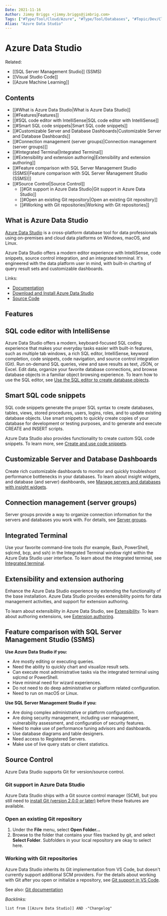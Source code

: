 ```yaml
---
Date: 2021-11-16
Author: Jimmy Briggs <jimmy.briggs@jimbrig.com>
Tags: ["#Type/Tool/Cloud/Azure", "#Type/Tool/Databases", "#Topic/Dev/Cloud/Azure"]
Alias: "Azure Data Studio"
---
```


# Azure Data Studio

Related: 
- [[SQL Server Management Studio]] (SSMS)
- [[Visual Studio Code]]
- [[Azure Machine Learning]]

## Contents

- [[#What is Azure Data Studio|What is Azure Data Studio]]
- [[#Features|Features]]
- [[#SQL code editor with IntelliSense|SQL code editor with IntelliSense]]
- [[#Smart SQL code snippets|Smart SQL code snippets]]
- [[#Customizable Server and Database Dashboards|Customizable Server and Database Dashboards]]
- [[#Connection management (server groups)|Connection management (server groups)]]
- [[#Integrated Terminal|Integrated Terminal]]
- [[#Extensibility and extension authoring|Extensibility and extension authoring]]
- [[#Feature comparison with SQL Server Management Studio (SSMS)|Feature comparison with SQL Server Management Studio (SSMS)]]
- [[#Source Control|Source Control]]
	- [[#Git support in Azure Data Studio|Git support in Azure Data Studio]]
	- [[#Open an existing Git repository|Open an existing Git repository]]
	- [[#Working with Git repositories|Working with Git repositories]]


## What is Azure Data Studio

[Azure Data Studio](https://docs.microsoft.com/en-us/sql/azure-data-studio/?view=sql-server-ver15) is a cross-platform database tool for data professionals using on-premises and cloud data platforms on Windows, macOS, and Linux.

Azure Data Studio offers a modern editor experience with IntelliSense, code snippets, source control integration, and an integrated terminal. It's engineered with the data platform user in mind, with built-in charting of query result sets and customizable dashboards.

Links:
- [Documentation](https://docs.microsoft.com/en-us/sql/azure-data-studio/?view=sql-server-ver15)
- [Download and Install Azure Data Studio](https://docs.microsoft.com/en-us/sql/azure-data-studio/download-azure-data-studio?view=sql-server-ver15)
- [Source Code](https://github.com/microsoft/azuredatastudio)

## Features

## SQL code editor with IntelliSense

Azure Data Studio offers a modern, keyboard-focused SQL coding experience that makes your everyday tasks easier with built-in features, such as multiple tab windows, a rich SQL editor, IntelliSense, keyword completion, code snippets, code navigation, and source control integration (Git). Run on-demand SQL queries, view and save results as text, JSON, or Excel. Edit data, organize your favorite database connections, and browse database objects in a familiar object browsing experience. To learn how to use the SQL editor, see [Use the SQL editor to create database objects](https://docs.microsoft.com/en-us/sql/azure-data-studio/tutorial-sql-editor?view=sql-server-ver15).

## Smart SQL code snippets

SQL code snippets generate the proper SQL syntax to create databases, tables, views, stored procedures, users, logins, roles, and to update existing database objects. Use smart snippets to quickly create copies of your database for development or testing purposes, and to generate and execute CREATE and INSERT scripts.

Azure Data Studio also provides functionality to create custom SQL code snippets. To learn more, see [Create and use code snippets](https://docs.microsoft.com/en-us/sql/azure-data-studio/code-snippets?view=sql-server-ver15).

## Customizable Server and Database Dashboards

Create rich customizable dashboards to monitor and quickly troubleshoot performance bottlenecks in your databases. To learn about insight widgets, and database (and server) dashboards, see [Manage servers and databases with insight widgets](https://docs.microsoft.com/en-us/sql/azure-data-studio/insight-widgets?view=sql-server-ver15).

## Connection management (server groups)

Server groups provide a way to organize connection information for the servers and databases you work with. For details, see [Server groups](https://docs.microsoft.com/en-us/sql/azure-data-studio/server-groups?view=sql-server-ver15).

## Integrated Terminal

Use your favorite command-line tools (for example, Bash, PowerShell, sqlcmd, bcp, and ssh) in the Integrated Terminal window right within the Azure Data Studio user interface. To learn about the integrated terminal, see [Integrated terminal](https://docs.microsoft.com/en-us/sql/azure-data-studio/integrated-terminal?view=sql-server-ver15).

## Extensibility and extension authoring

Enhance the Azure Data Studio experience by extending the functionality of the base installation. Azure Data Studio provides extensibility points for data management activities, and support for extension authoring.

To learn about extensibility in Azure Data Studio, see [Extensibility](https://docs.microsoft.com/en-us/sql/azure-data-studio/extensibility?view=sql-server-ver15). To learn about authoring extensions, see [Extension authoring](https://docs.microsoft.com/en-us/sql/azure-data-studio/extensions/extension-authoring?view=sql-server-ver15).

## Feature comparison with SQL Server Management Studio (SSMS)

**Use Azure Data Studio if you:**

-   Are mostly editing or executing queries.
-   Need the ability to quickly chart and visualize result sets.
-   Can execute most administrative tasks via the integrated terminal using sqlcmd or PowerShell.
-   Have minimal need for wizard experiences.
-   Do not need to do deep administrative or platform related configuration.
-   Need to run on macOS or Linux.

**Use SQL Server Management Studio if you:**

-   Are doing complex administrative or platform configuration.
-   Are doing security management, including user management, vulnerability assessment, and configuration of security features.
-   Need to make use of performance tuning advisors and dashboards.
-   Use database diagrams and table designers.
-   Need access to Registered Servers.
-   Make use of live query stats or client statistics.

## Source Control

Azure Data Studio supports Git for version/source control.

### Git support in Azure Data Studio

Azure Data Studio ships with a Git source control manager (SCM), but you still need to [install Git (version 2.0.0 or later)](https://git-scm.com/download) before these features are available.

### Open an existing Git repository

1.  Under the **File** menu, select **Open Folder...**
2.  Browse to the folder that contains your files tracked by git, and select **Select Folder**. Subfolders in your local repository are okay to select here.

### Working with Git repositories

Azure Data Studio inherits its Git implementation from VS Code, but doesn't currently support additional SCM providers. For the details about working with Git after you open or initialize a repository, see [Git support in VS Code](https://code.visualstudio.com/docs/editor/versioncontrol#_git-support).

See also: [Git documentation](https://git-scm.com/documentation)

*Backlinks:*

```dataview
list from [[Azure Data Studio]] AND -"Changelog"
```